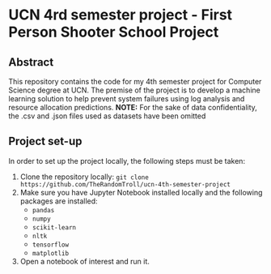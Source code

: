 # UCN 4rd semester project - First Person Shooter School Project
## Abstract
This repository contains the code for my 4th semester project for Computer Science degree at UCN. The premise of the project is to develop a machine learning solution to help prevent system failures using log analysis and resource allocation predictions.
**NOTE:** For the sake of data confidentiality, the .csv and .json files used as datasets have been omitted

## Project set-up
In order to set up the project locally, the following steps must be taken:
1. Clone the repository locally: `git clone https://github.com/TheRandomTroll/ucn-4th-semester-project`
2. Make sure you have Jupyter Notebook installed locally and the following packages are installed:
    - `pandas`
    - `numpy`
    - `scikit-learn`
    - `nltk`
    - `tensorflow`
    - `matplotlib`
3. Open a notebook of interest and run it.
